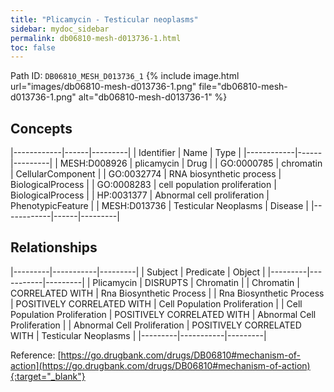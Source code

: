 ```yaml
---
title: "Plicamycin - Testicular neoplasms"
sidebar: mydoc_sidebar
permalink: db06810-mesh-d013736-1.html
toc: false 
---
```



Path ID: `DB06810_MESH_D013736_1`
{% include image.html url="images/db06810-mesh-d013736-1.png" file="db06810-mesh-d013736-1.png" alt="db06810-mesh-d013736-1" %}

## Concepts

|------------|------|---------|
| Identifier | Name | Type    |
|------------|------|---------|
| MESH:D008926 | plicamycin | Drug |
| GO:0000785 | chromatin | CellularComponent |
| GO:0032774 | RNA biosynthetic process | BiologicalProcess |
| GO:0008283 | cell population proliferation | BiologicalProcess |
| HP:0031377 | Abnormal cell proliferation | PhenotypicFeature |
| MESH:D013736 | Testicular Neoplasms | Disease |
|------------|------|---------|

## Relationships

|---------|-----------|---------|
| Subject | Predicate | Object  |
|---------|-----------|---------|
| Plicamycin | DISRUPTS | Chromatin |
| Chromatin | CORRELATED WITH | Rna Biosynthetic Process |
| Rna Biosynthetic Process | POSITIVELY CORRELATED WITH | Cell Population Proliferation |
| Cell Population Proliferation | POSITIVELY CORRELATED WITH | Abnormal Cell Proliferation |
| Abnormal Cell Proliferation | POSITIVELY CORRELATED WITH | Testicular Neoplasms |
|---------|-----------|---------|

Reference: [https://go.drugbank.com/drugs/DB06810#mechanism-of-action](https://go.drugbank.com/drugs/DB06810#mechanism-of-action){:target="_blank"}
